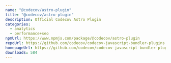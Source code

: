 ```yaml
---
name: "@codecov/astro-plugin"
title: "@codecov/astro-plugin"
description: Official Codecov Astro Plugin
categories:
  - analytics
  - performance+seo
npmUrl: https://www.npmjs.com/package/@codecov/astro-plugin
repoUrl: https://github.com/codecov/codecov-javascript-bundler-plugins
homepageUrl: https://github.com/codecov/codecov-javascript-bundler-plugins/tree/main/packages/astro-plugin
downloads: 584
---
```

